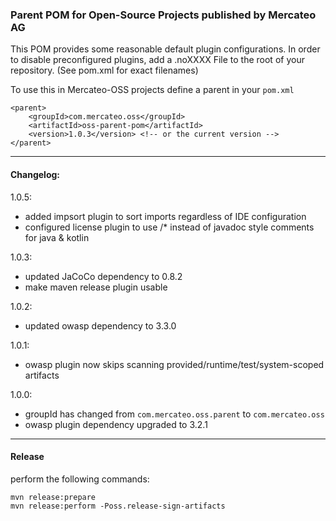 
### Parent POM for Open-Source Projects published by Mercateo AG

This POM provides some reasonable default plugin configurations. In order to disable preconfigured plugins, add a .noXXXX File to the root of your repository. (See pom.xml for exact filenames)

To use this in Mercateo-OSS projects define a parent in your ```pom.xml```

```
<parent>
	<groupId>com.mercateo.oss</groupId>
	<artifactId>oss-parent-pom</artifactId>
	<version>1.0.3</version> <!-- or the current version -->
</parent>
```
---

#### Changelog:

1.0.5:
* added impsort plugin to sort imports regardless of IDE configuration
* configured license plugin to use /* instead of javadoc style comments for java & kotlin

1.0.3:
* updated JaCoCo dependency to 0.8.2
* make maven release plugin usable

1.0.2: 
* updated owasp dependency to 3.3.0

1.0.1: 
* owasp plugin now skips scanning provided/runtime/test/system-scoped artifacts

1.0.0:	
* groupId has changed from ```com.mercateo.oss.parent``` to ```com.mercateo.oss```
* owasp plugin dependency upgraded to 3.2.1

---

#### Release

perform the following commands:

```
mvn release:prepare
mvn release:perform -Poss.release-sign-artifacts
```
